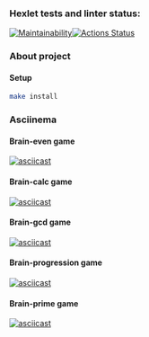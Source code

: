 ### Hexlet tests and linter status:
[![Maintainability](https://api.codeclimate.com/v1/badges/71f26bb9408d223a11fc/maintainability)](https://codeclimate.com/github/ValentineNam/frontend-project-44/maintainability)[![Actions Status](https://github.com/ValentineNam/frontend-project-44/actions/workflows/hexlet-check.yml/badge.svg)](https://github.com/ValentineNam/frontend-project-44/actions)

### About project

#### Setup

```bash
make install
```

### Asciinema

#### Brain-even game
[![asciicast](https://asciinema.org/a/wQRwsG2115mrPA81IsabGo3BF.svg)](https://asciinema.org/a/wQRwsG2115mrPA81IsabGo3BF)

#### Brain-calc game
[![asciicast](https://asciinema.org/a/cEsSLVXsgRyeijj0Sou2lcxCW.svg)](https://asciinema.org/a/cEsSLVXsgRyeijj0Sou2lcxCW)

#### Brain-gcd game
[![asciicast](https://asciinema.org/a/g85Zit5AHp9rI11a9dYTYbd6k.svg)](https://asciinema.org/a/g85Zit5AHp9rI11a9dYTYbd6k)

#### Brain-progression game
[![asciicast](https://asciinema.org/a/ghNub42oAOKlMJ4SP63IDSMHi.svg)](https://asciinema.org/a/ghNub42oAOKlMJ4SP63IDSMHi)

#### Brain-prime game
[![asciicast](https://asciinema.org/a/Xsb1KuRJUGCs1wbF6JmTVjPPM.svg)](https://asciinema.org/a/Xsb1KuRJUGCs1wbF6JmTVjPPM)
